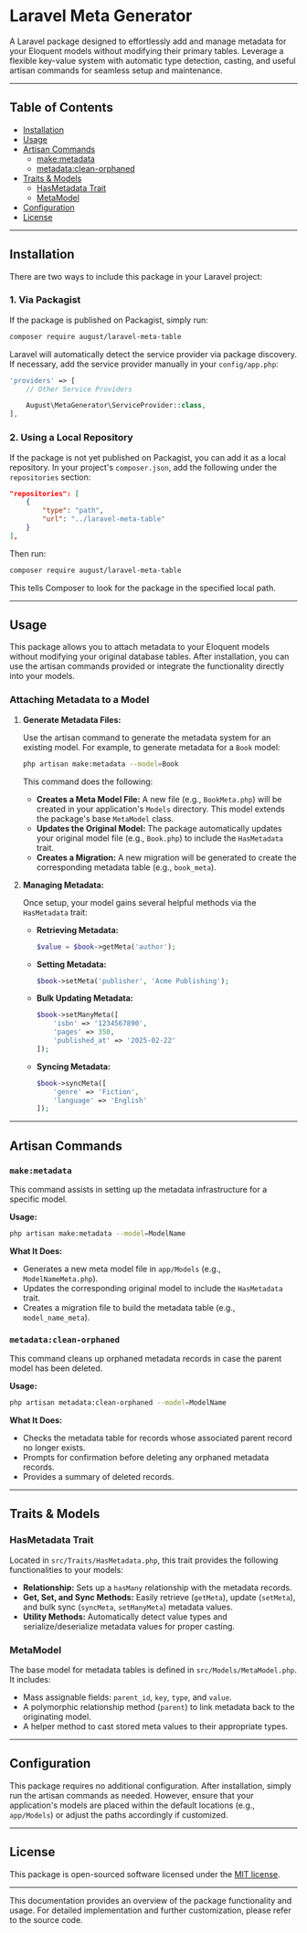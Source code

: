 # Laravel Meta Generator

A Laravel package designed to effortlessly add and manage metadata for your Eloquent models without modifying their primary tables. Leverage a flexible key-value system with automatic type detection, casting, and useful artisan commands for seamless setup and maintenance.

---

## Table of Contents

- [Installation](#installation)
- [Usage](#usage)
- [Artisan Commands](#artisan-commands)
  - [make:metadata](#makemetadata)
  - [metadata:clean-orphaned](#metadataclean-orphaned)
- [Traits & Models](#traits--models)
  - [HasMetadata Trait](#hasmetadata-trait)
  - [MetaModel](#metamodel)
- [Configuration](#configuration)
- [License](#license)

---

## Installation

There are two ways to include this package in your Laravel project:

### 1. Via Packagist

If the package is published on Packagist, simply run:

```bash
composer require august/laravel-meta-table
```

Laravel will automatically detect the service provider via package discovery. If necessary, add the service provider manually in your `config/app.php`:

```php
'providers' => [
    // Other Service Providers

    August\MetaGenerator\ServiceProvider::class,
],
```

### 2. Using a Local Repository

If the package is not yet published on Packagist, you can add it as a local repository. In your project's `composer.json`, add the following under the `repositories` section:

```json
"repositories": [
    {
        "type": "path",
        "url": "../laravel-meta-table"
    }
],
```

Then run:

```bash
composer require august/laravel-meta-table
```

This tells Composer to look for the package in the specified local path.

---

## Usage

This package allows you to attach metadata to your Eloquent models without modifying your original database tables. After installation, you can use the artisan commands provided or integrate the functionality directly into your models.

### Attaching Metadata to a Model

1. **Generate Metadata Files:**

   Use the artisan command to generate the metadata system for an existing model. For example, to generate metadata for a `Book` model:

   ```bash
   php artisan make:metadata --model=Book
   ```

   This command does the following:
   - **Creates a Meta Model File:** A new file (e.g., `BookMeta.php`) will be created in your application's `Models` directory. This model extends the package's base `MetaModel` class.
   - **Updates the Original Model:** The package automatically updates your original model file (e.g., `Book.php`) to include the `HasMetadata` trait.
   - **Creates a Migration:** A new migration will be generated to create the corresponding metadata table (e.g., `book_meta`).

2. **Managing Metadata:**

   Once setup, your model gains several helpful methods via the `HasMetadata` trait:
   
   - **Retrieving Metadata:**
     ```php
     $value = $book->getMeta('author');
     ```
   
   - **Setting Metadata:**
     ```php
     $book->setMeta('publisher', 'Acme Publishing');
     ```

   - **Bulk Updating Metadata:**
     ```php
     $book->setManyMeta([
         'isbn' => '1234567890',
         'pages' => 350,
         'published_at' => '2025-02-22'
     ]);
     ```

   - **Syncing Metadata:**
     ```php
     $book->syncMeta([
         'genre' => 'Fiction',
         'language' => 'English'
     ]);
     ```

---

## Artisan Commands

### `make:metadata`

This command assists in setting up the metadata infrastructure for a specific model.

**Usage:**

```bash
php artisan make:metadata --model=ModelName
```

**What It Does:**

- Generates a new meta model file in `app/Models` (e.g., `ModelNameMeta.php`).
- Updates the corresponding original model to include the `HasMetadata` trait.
- Creates a migration file to build the metadata table (e.g., `model_name_meta`).

### `metadata:clean-orphaned`

This command cleans up orphaned metadata records in case the parent model has been deleted.

**Usage:**

```bash
php artisan metadata:clean-orphaned --model=ModelName
```

**What It Does:**

- Checks the metadata table for records whose associated parent record no longer exists.
- Prompts for confirmation before deleting any orphaned metadata records.
- Provides a summary of deleted records.

---

## Traits & Models

### HasMetadata Trait

Located in `src/Traits/HasMetadata.php`, this trait provides the following functionalities to your models:

- **Relationship:** Sets up a `hasMany` relationship with the metadata records.
- **Get, Set, and Sync Methods:** Easily retrieve (`getMeta`), update (`setMeta`), and bulk sync (`syncMeta`, `setManyMeta`) metadata values.
- **Utility Methods:** Automatically detect value types and serialize/deserialize metadata values for proper casting.

### MetaModel

The base model for metadata tables is defined in `src/Models/MetaModel.php`. It includes:

- Mass assignable fields: `parent_id`, `key`, `type`, and `value`.
- A polymorphic relationship method (`parent`) to link metadata back to the originating model.
- A helper method to cast stored meta values to their appropriate types.

---

## Configuration

This package requires no additional configuration. After installation, simply run the artisan commands as needed. However, ensure that your application's models are placed within the default locations (e.g., `app/Models`) or adjust the paths accordingly if customized.

---

## License

This package is open-sourced software licensed under the [MIT license](LICENSE).

---

This documentation provides an overview of the package functionality and usage. For detailed implementation and further customization, please refer to the source code.
